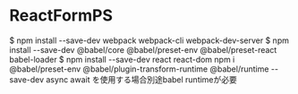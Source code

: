 # ReactFormPS

$ npm install --save-dev webpack webpack-cli webpack-dev-server $ npm install --save-dev @babel/core @babel/preset-env @babel/preset-react babel-loader $ npm install --save-dev react react-dom
npm i @babel/preset-env @babel/plugin-transform-runtime 
@babel/runtime --save-dev
async await を使用する場合別途babel runtimeが必要
